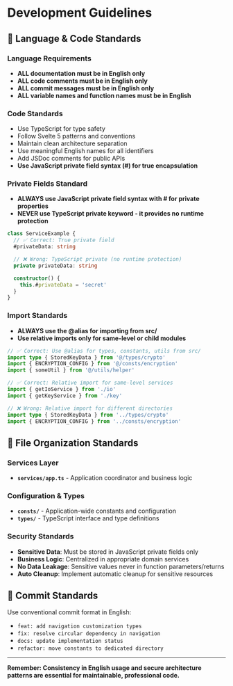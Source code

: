 # Development Guidelines

## 🚨 Language & Code Standards

### Language Requirements

- **ALL documentation must be in English only**
- **ALL code comments must be in English only**
- **ALL commit messages must be in English only**
- **ALL variable names and function names must be in English**

### Code Standards

- Use TypeScript for type safety
- Follow Svelte 5 patterns and conventions
- Maintain clean architecture separation
- Use meaningful English names for all identifiers
- Add JSDoc comments for public APIs
- **Use JavaScript private field syntax (#) for true encapsulation**

### Private Fields Standard

- **ALWAYS use JavaScript private field syntax with # for private properties**
- **NEVER use TypeScript private keyword - it provides no runtime protection**

```typescript
class ServiceExample {
  // ✅ Correct: True private field
  #privateData: string

  // ❌ Wrong: TypeScript private (no runtime protection)
  private privateData: string

  constructor() {
    this.#privateData = 'secret'
  }
}
```

### Import Standards

- **ALWAYS use the @alias for importing from src/**
- **Use relative imports only for same-level or child modules**

```typescript
// ✅ Correct: Use @alias for types, constants, utils from src/
import type { StoredKeyData } from '@/types/crypto'
import { ENCRYPTION_CONFIG } from '@/consts/encryption'
import { someUtil } from '@/utils/helper'

// ✅ Correct: Relative import for same-level services
import { getIoService } from './io'
import { getKeyService } from './key'

// ❌ Wrong: Relative import for different directories
import type { StoredKeyData } from '../types/crypto'
import { ENCRYPTION_CONFIG } from '../consts/encryption'
```

## 📁 File Organization Standards

### Services Layer

- **`services/app.ts`** - Application coordinator and business logic

### Configuration & Types

- **`consts/`** - Application-wide constants and configuration
- **`types/`** - TypeScript interface and type definitions

### Security Standards

- **Sensitive Data**: Must be stored in JavaScript private fields only
- **Business Logic**: Centralized in appropriate domain services
- **No Data Leakage**: Sensitive values never in function parameters/returns
- **Auto Cleanup**: Implement automatic cleanup for sensitive resources

## 📝 Commit Standards

Use conventional commit format in English:

- `feat: add navigation customization types`
- `fix: resolve circular dependency in navigation`
- `docs: update implementation status`
- `refactor: move constants to dedicated directory`

---

**Remember: Consistency in English usage and secure architecture patterns are essential for maintainable, professional code.**
